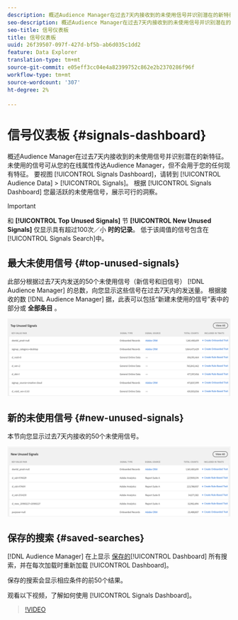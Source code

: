 ```yaml
---
description: 概述Audience Manager在过去7天内接收到的未使用信号并识别潜在的新特征。 未使用的信号可从您的在线属性传达Audience Manager，但不会用于您的任何现有特征。 要视图信号仪表板，请转到受众数据>信号。 “信号”仪表板根据最活跃的未使用信号向您显示切实可行的洞察。
seo-description: 概述Audience Manager在过去7天内接收到的未使用信号并识别潜在的新特征。 未使用的信号可从您的在线属性传达Audience Manager，但不会用于您的任何现有特征。 要视图信号仪表板，请转到受众数据>信号。 “信号”仪表板根据最活跃的未使用信号向您显示切实可行的洞察。
seo-title: 信号仪表板
title: 信号仪表板
uuid: 26f39507-097f-427d-bf5b-ab6d035c1dd2
feature: Data Explorer
translation-type: tm+mt
source-git-commit: e05eff3cc04e4a82399752c862e2b2370286f96f
workflow-type: tm+mt
source-wordcount: '307'
ht-degree: 2%

---
```



# 信号仪表板 {#signals-dashboard}

概述Audience Manager在过去7天内接收到的未使用信号并识别潜在的新特征。 未使用的信号可从您的在线属性传达Audience Manager，但不会用于您的任何现有特征。 要视图 [!UICONTROL Signals Dashboard]，请转到 [!UICONTROL Audience Data] > [!UICONTROL Signals]。 根据 [!UICONTROL Signals Dashboard] 您最活跃的未使用信号，展示可行的洞察。

>[!IMPORTANT]
>
>和 **[!UICONTROL Top Unused Signals]** 节 **[!UICONTROL New Unused Signals]** 仅显示具有超过100次／小 **时的记录**。 低于该阈值的信号包含在 [!UICONTROL Signals Search]中。

## 最大未使用信号 {#top-unused-signals}

此部分根据过去7天内发送的50个未使用信号（新信号和旧信号） [!DNL Audience Manager] 的总数，向您显示这些信号在过去7天内的发送量。 根据接收的数 [!DNL Audience Manager] 据，此表可以包括“新建未使用的信号”表中的部分或 **全部条目** 。

![](assets/signals-top-unused.png)

## 新的未使用信号 {#new-unused-signals}

本节向您显示过去7天内接收的50个未使用信号。

![](assets/signals-new-unused.png)

## 保存的搜索 {#saved-searches}

[!DNL Audience Manager] 在上显示 [保存的](../../features/data-explorer/data-explorer-signals-search/data-explorer-save-search.md)[!UICONTROL Dashboard] 所有搜索，并在每次加载时重新加载 [!UICONTROL Dashboard]。

保存的搜索会显示相应条件的前50个结果。

观看以下视频，了解如何使用 [!UICONTROL Signals Dashboard]。
>[!VIDEO](https://video.tv.adobe.com/v/25151/)